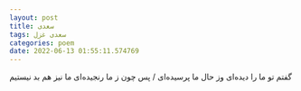 ```yaml
---
layout: post
title: سعدی
tags: سعدی غزل
categories: poem
date: 2022-06-13 01:55:11.574769
---
```


گفتم تو ما را دیده‌ای وز حال ما پرسیده‌ای / پس چون ز ما رنجیده‌ای ما نیز هم بد نیستیم
